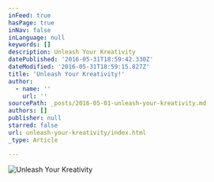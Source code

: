 ```yaml
---
inFeed: true
hasPage: true
inNav: false
inLanguage: null
keywords: []
description: Unleash Your Kreativity
datePublished: '2016-05-31T18:59:42.330Z'
dateModified: '2016-05-31T18:59:15.827Z'
title: 'Unleash Your Kreativity!'
author:
  - name: ''
    url: ''
sourcePath: _posts/2016-05-01-unleash-your-kreativity.md
authors: []
publisher: null
starred: false
url: unleash-your-kreativity/index.html
_type: Article

---
```

![Unleash Your Kreativity](https://s3-us-west-2.amazonaws.com/the-grid-img/p/ab91c1fe49443548764f94d6530861aad2d261d1.jpg)